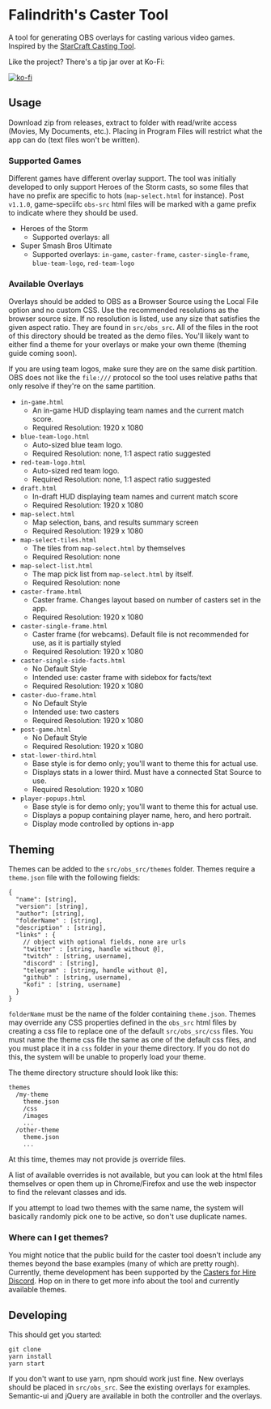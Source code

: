 # Falindrith's Caster Tool

A tool for generating OBS overlays for casting various video games.
Inspired by the [StarCraft Casting Tool](https://github.com/teampheenix/StarCraft-Casting-Tool).

Like the project? There's a tip jar over at Ko-Fi:

[![ko-fi](https://www.ko-fi.com/img/donate_sm.png)](https://ko-fi.com/E1E2KHZ3)

## Usage

Download zip from releases, extract to folder with read/write access (Movies, My Documents, etc.).
Placing in Program Files will restrict what the app can do (text files won't be written).

### Supported Games

Different games have different overlay support. The tool was initially developed
to only support Heroes of the Storm casts, so some files that have no prefix are
specific to hots (`map-select.html` for instance). Post `v1.1.0`, game-speciifc `obs-src` html files
will be marked with a game prefix to indicate where they should be used.

* Heroes of the Storm
  * Supported overlays: all
* Super Smash Bros Ultimate
  * Supported overlays: `in-game`, `caster-frame`, `caster-single-frame`, `blue-team-logo`, `red-team-logo`

### Available Overlays

Overlays should be added to OBS as a Browser Source using the Local File option
and no custom CSS. Use the recommended resolutions as the browser source size.
If no resolution is listed, use any size that satisfies the given aspect ratio.
They are found in `src/obs_src`. All of the files in the root
of this directory should be treated as the demo files. You'll likely want to either
find a theme for your overlays or make your own theme (theming guide coming soon).

If you are using team logos, make sure they are on the same disk partition. OBS does not
like the `file:///` protocol so the tool uses relative paths that only resolve if they're on the same partition.

* `in-game.html`
  * An in-game HUD displaying team names and the current match score.
  * Required Resolution: 1920 x 1080
* `blue-team-logo.html`
  * Auto-sized blue team logo.
  * Required Resolution: none, 1:1 aspect ratio suggested
* `red-team-logo.html`
  * Auto-sized red team logo.
  * Required Resolution: none, 1:1 aspect ratio suggested
* `draft.html`
  * In-draft HUD displaying team names and current match score
  * Required Resolution: 1920 x 1080
* `map-select.html`
  * Map selection, bans, and results summary screen
  * Required Resolution: 1929 x 1080
* `map-select-tiles.html`
  * The tiles from `map-select.html` by themselves
  * Required Resolution: none
* `map-select-list.html`
  * The map pick list from `map-select.html` by itself.
  * Required Resolution: none
* `caster-frame.html`
  * Caster frame. Changes layout based on number of casters set in the app.
  * Required Resolution: 1920 x 1080
* `caster-single-frame.html`
  * Caster frame (for webcams). Default file is not recommended for use, as it is partially styled
  * Required Resolution: 1920 x 1080
* `caster-single-side-facts.html`
  * No Default Style
  * Intended use: caster frame with sidebox for facts/text
  * Required Resolution: 1920 x 1080
* `caster-duo-frame.html`
  * No Default Style
  * Intended use: two casters
  * Required Resolution: 1920 x 1080
* `post-game.html`
  * No Default Style
  * Required Resolution: 1920 x 1080
* `stat-lower-third.html`
  * Base style is for demo only; you'll want to theme this for actual use.
  * Displays stats in a lower third. Must have a connected Stat Source to use.
  * Required Resolution: 1920 x 1080
* `player-popups.html`
  * Base style is for demo only; you'll want to theme this for actual use.
  * Displays a popup containing player name, hero, and hero portrait.
  * Display mode controlled by options in-app

## Theming

Themes can be added to the `src/obs_src/themes` folder. Themes require a `theme.json` file with the
following fields:

```
{
  "name": [string],
  "version": [string],
  "author": [string],
  "folderName" : [string],
  "description" : [string],
  "links" : {
    // object with optional fields, none are urls
    "twitter" : [string, handle without @],
    "twitch" : [string, username],
    "discord" : [string],
    "telegram" : [string, handle without @],
    "github" : [string, username],
    "kofi" : [string, username]
  }
}
```

`folderName` must be the name of the folder containing `theme.json`.
Themes may override any CSS properties defined in the `obs_src` html files by creating a css file
to replace one of the default `src/obs_src/css` files. You must name the theme css file the same
as one of the default css files, and you must place it in a `css` folder in your theme directory.
If you do not do this, the system will be unable to properly load your theme.

The theme directory structure should look like this:
```
themes
  /my-theme
    theme.json
    /css
    /images
    ...
  /other-theme
    theme.json
    ...
```

At this time, themes may not provide js override files.

A list of available overrides is not available, but you can look at the html files themselves
or open them up in Chrome/Firefox and use the web inspector to find the relevant classes and ids.

If you attempt to load two themes with the same name, the system will basically randomly
pick one to be active, so don't use duplicate names.

### Where can I get themes?

You might notice that the public build for the caster tool doesn't include any themes beyond the base
examples (many of which are pretty rough). Currently, theme development has been supported by
the [Casters for Hire Discord](https://discord.gg/H3DEyST). Hop on in there to get more info about
the tool and currently available themes.

## Developing

This should get you started:
```
git clone
yarn install
yarn start
```

If you don't want to use yarn, npm should work just fine.
New overlays should be placed in `src/obs_src`. See the existing overlays for examples.
Semantic-ui and jQuery are available in both the controller and the overlays.